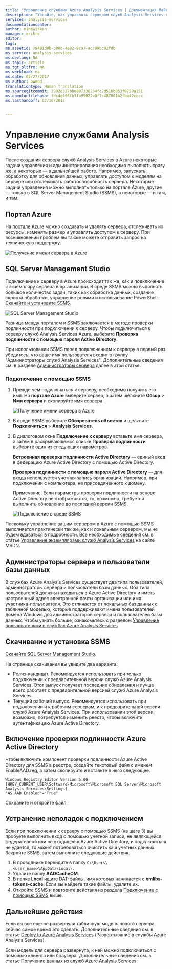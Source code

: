 ```yaml
---
title: "Управление службами Azure Analysis Services | Документация Майкрософт"
description: "Узнайте, как управлять сервером служб Analysis Services в Azure."
services: analysis-services
documentationcenter: 
author: minewiskan
manager: erikre
editor: 
tags: 
ms.assetid: 79491d0b-b00d-4e02-9ca7-adc99bc02fdb
ms.service: analysis-services
ms.devlang: NA
ms.topic: article
ms.tgt_pltfrm: NA
ms.workload: na
ms.date: 02/27/2017
ms.author: owend
translationtype: Human Translation
ms.sourcegitcommit: 3992e327bbe887338234fc2d516b053f0750a151
ms.openlocfilehash: fdc4e495fb3fb99022b0f7c487001b2fba42cccc
ms.lasthandoff: 02/16/2017


---
```

# <a name="manage-analysis-services"></a>Управление службами Analysis Services
После создания сервера служб Analysis Services в Azure некоторые задачи управления и администрирования необходимо выполнять сразу же, а некоторые — в дальнейшей работе. Например, запускать обработку для обновления данных, управлять доступом к моделям на сервере или отслеживать работоспособность сервера. Некоторые задачи управления можно выполнять только на портале Azure, другие — только в SQL Server Management Studio (SSMS), а некоторые — и там, и там.

## <a name="azure-portal"></a>Портал Azure
На [портале Azure](http://portal.azure.com/) можно создавать и удалять сервера, отслеживать их ресурсы, изменять размер и управлять доступом к серверу.  При возникновении проблем вы также можете отправить запрос на техническую поддержку.

![Получение имени сервера в Azure](./media/analysis-services-manage/aas-manage-portal.png)

## <a name="sql-server-management-studio"></a>SQL Server Management Studio
Подключение к серверу в Azure происходит так же, как и подключение к экземпляру сервера в организации. В среде SSMS можно выполнять большое количество задач, таких как обработка данных, создание скрипта обработки, управление ролями и использование PowerShell. [Скачайте и установите SSMS](#download-and-install-ssms).
  
![SQL Server Management Studio](./media/analysis-services-manage/aas-manage-ssms.png)

 Разница между порталом и SSMS заключается в методе проверки подлинности при подключении к серверу. Чтобы подключиться к серверу служб Analysis Services Azure, выберите **Проверка подлинности с помощью пароля Active Directory**.

 При использовании SSMS перед подключением к серверу в первый раз убедитесь, что ваше имя пользователя входит в группу "Администраторы служб Analysis Services". Дополнительные сведения см. в разделе [Администраторы сервера](#server-administrators) далее в этой статье.

### <a name="to-connect-with-ssms"></a>Подключение с помощью SSMS
1. Прежде чем подключаться к серверу, необходимо получить его имя. На **портале Azure** выберите сервер, а затем щелкните **Обзор** > **Имя сервера** и скопируйте имя сервера.
   
    ![Получение имени сервера в Azure](./media/analysis-services-deploy/aas-deploy-get-server-name.png)
2. В среде SSMS выберите **Обозреватель объектов** и щелкните **Подключиться** > **Analysis Services**.
3. В диалоговом окне **Подключение к серверу** вставьте имя сервера, а затем в раскрывающемся списке **Проверка подлинности** выберите один из следующих параметров.
   
    **Встроенная проверка подлинности Active Directory** — единый вход в федерацию Azure Active Directory с помощью Active Directory.
   
    **Проверка подлинности с помощью пароля Active Directory** — для входа используется учетная запись организации. Например, при подключении с компьютера, не присоединенного к домену.
   
    Примечание. Если параметры проверки подлинности на основе Active Directory не отображаются, то, возможно, требуется выполнить обновление до [последней версии SSMS](#download-and-install-ssms).
   
    ![Подключение в среде SSMS](./media/analysis-services-manage/aas-manage-connect-ssms.png)

Поскольку управление вашим сервером в Azure с помощью SSMS выполняется практически так же, как и локальным сервером, мы не будем вдаваться в подробности. Все необходимые сведения см. в статье [Управление экземплярами служб Analysis Services](https://msdn.microsoft.com/library/hh230806.aspx) на сайте MSDN.

## <a name="server-administrators-and-database-users"></a>Администраторы сервера и пользователи базы данных
В службах Azure Analysis Services существует два типа пользователей, администраторы сервера и пользователи базы данных. Оба типа пользователей должны находиться в Azure Active Directory и иметь настроенный адрес электронной почты организации или имя участника-пользователя. Это отличается от локальных баз данных с табличной моделью, которые поддерживают имена пользователей домена Windows для администраторов сервера и пользователей базы данных. Чтобы узнать больше, ознакомьтесь с разделом [Управление пользователями в службах Azure Analysis Services](analysis-services-manage-users.md).

## <a name="download-and-install-ssms"></a>Скачивание и установка SSMS
[Скачайте SQL Server Management Studio](https://docs.microsoft.com/sql/ssms/download-sql-server-management-studio-ssms).

На странице скачивания вы увидите два варианта:
 
* Релиз-кандидат. Рекомендуется использовать при только подключении к предварительной версии служб Azure Analysis Services. Этот выпуск получает последние обновления и лучше всего работает с предварительной версией служб Azure Analysis Services.
* Текущий рабочий выпуск. Рекомендуется использовать при подключении и к рабочим серверам, и к предварительной версии служб Azure Analysis Services. При использовании этой версии, возможно, потребуется изменить реестр, чтобы включить аутентификацию Azure Active Directory.

## <a name="enable-azure-active-directory-authentication"></a>Включение проверки подлинности Azure Active Directory

Чтобы включить компонент проверки подлинности Azure Active Directory для SSMS в реестре, создайте текстовый файл с именем EnableAAD.reg, а затем скопируйте и вставьте в него следующее.

```
Windows Registry Editor Version 5.00
[HKEY_CURRENT_USER\Software\Microsoft\Microsoft SQL Server\Microsoft Analysis Services\Settings]
"AS AAD Enabled"="True"
```

Сохраните и откройте файл.

## <a name="troubleshooting-connection-problems"></a>Устранение неполадок с подключением
Если при подключении к серверу с помощью SSMS (на шаге 3) вы пробуете выполнить вход с помощью учетной записи, не являющейся федеративной или не входящей в Azure Active Directory, и подключиться не удается, то может потребоваться очистить кэш учетных данных. Закройте SSMS, затем выполните следующие действия.

1. В проводнике перейдите в папку `C:\Users\<user_name>\AppData\Local\`.
2. Удалите папку **AADCacheOM**.
3. В папке **Local** ищите DAT-файлы, имя которых начинается с **omlibs-tokens-cache**. Если вы найдете такие файлы, удалите их.
4. Откройте SSMS и повторите действия из раздела [Подключение с помощью SSMS](#to-connect-with-ssms) выше.

## <a name="next-steps"></a>Дальнейшие действия
Если вы все еще не развернули табличную модель нового сервера, сейчас самое время это сделать. Дополнительные сведения см. в статье [Deploy to Azure Analysis Services](analysis-services-deploy.md) (Развертывание в службы Azure Analysis Services).

Если модель для сервера развернута, к ней можно подключиться с помощью клиента или браузера. Дополнительные сведения см. в статье [Получение данных из служб Azure Analysis Services](analysis-services-connect.md).


